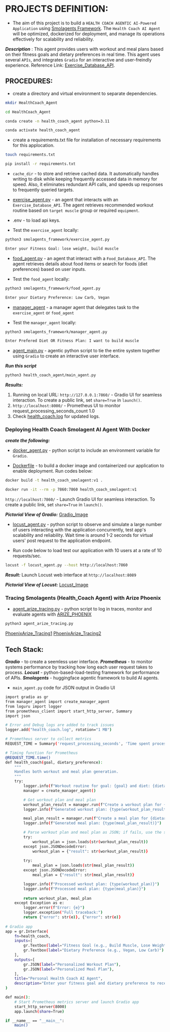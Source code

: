 # PROJECTS DEFINITION:

* The aim of this project is to build a ```HEALTH COACH AGENTIC AI-Powered Application``` using [Smolagents Framework](https://huggingface.co/learn/agents-course/unit2/smolagents/introduction). The ```Health Coach AI Agent``` will be optimized, dockerized for deployment, and manage its operations effectively for scalability and reliability.

***Description*** : This agent provides users with workout and meal plans based on their fitness goals and dietary preferences in real time. This agent uses several ```APIs```, and integrates ```Gradio``` for an interactive and user-freindly experience. Reference Link: [Exercise_Database_API](https://exercisedb-api.vercel.app/docs).

## PROCEDURES:

* create a directory and virtual environment to separate dependencies.

```bash
mkdir HealthCoach_Agent

cd HealthCoach_Agent

conda create -n health_coach_agent python=3.11

conda activate health_coach_agent
```

* create a requirements.txt file for installation of necessary requirements for this applocation.

```bash
touch requirements.txt

pip install -r requirements.txt
```

* ```cache_dir``` - to store and retrieve cached data. It automatically handles writing to disk while keeping frequently accessed data in memory for speed. Also, it eliminates redundant API calls, and speeds up responses to frequently queried targets.

* [exercise_agent.py]() - an agent that interacts with an ```Exercise_Database_API```. The agent retrieves recommended workout routine based on ```target muscle``` group or required ```equipment```.

* .env - to load api keys.

* Test the ```exercise_agent``` locally:
```bash
python3 smolagents_framework/exercise_agent.py

Enter your Fitness Goal: lose weight, build muscle
```

* [food_agent.py]() - an agent that interact with a ```Food_Database_API```. The agent retrieves details about food items or search for foods (diet preferences) based on user inputs.

* Test the ```food_agent``` locally:
```bash
python3 smolagents_framework/food_agent.py

Enter your Dietary Preference: Low Carb, Vegan
```

* [manager_agent]() - a manager agent that delegates task to the ```exercise_agent``` or ```food_agent```

* Test the ```manager_agent``` locally:
```bash
python3 smolagents_framework/manager_agent.py

Enter Prefered Diet OR Fitness Plan: I want to build muscle
```

* [agent_main.py]() - agentic python script to tie the entire system together using ```Gradio``` to create an interactive user interface.

***Run this script***
```bash
python3 health_coach_agent/main_agent.py
```

***Results:***
1. Running on local URL: ```http://127.0.0.1:7860/``` - Gradio UI for seamless interaction. To create a public link, set `share=True` in `launch()`.
2. ```http://localhost:8000/``` - Prometheus UI to monitor request_processing_seconds_count 1.0
3. Check [health_coach.log]() for updated logs.

###  Deploying Health Coach Smolagent AI Agent With Docker

***create the following:***

* [docker_agent.py]() - python script to include an environment variable for ```Gradio```.

* [Dockerfile]() - to build a docker image and containerized our application to enable deployment. Run codes below:
```bash
docker build -t health_coach_smolagent:v1 .

docker run -it --rm -p 7860:7860 health_coach_smolagent:v1
```

```http://localhost:7860/``` - Launch Gradio UI for seamless interaction. To create a public link, set `share=True` in `launch()`.

***Pictorial View of Gradio:*** [Gradio_Image]()

* [locust_agent.py]() - python script to observe and simulate a large number of users interacting with the application concurrently, test app's scalability and reliability. Wait time is around 1-2 seconds for virtual users' post request to the application endpoint. 

* Run code below to load test our application with 10 users at a rate of 10 requests/sec.

```bash
locust -f locust_agent.py --host http://localhost:7860
```
***Result:*** Launch Locust web interface at ```http://localhost:8089```

***Pictorial View of Locust:*** [Locust_Image]()

### Tracing Smolagents (Health_Coach Agent) with Arize Phoenix

* [agent_arize_tracing.py]() - python script to log in traces, monitor and evaluate agents with [ARIZE_PHOENIX](https://phoenix.arize.com/)
```bash 
python3 agent_arize_tracing.py
```
[PhoenixArize_Tracing1]() [PhoenixArize_Tracing2]()


## Tech Stack:
***Gradio*** - to create a seemless user interface.
***Prometheus*** - to monitor systems performance by tracking how long each user request takes to process.
***Locust*** - python-based-load-testing framework for performance of APIs.
***Smolagents*** - huggingface agentic framework to build AI agents.


* ```main_agent.py``` code for JSON output in Gradio UI

```bash
import gradio as gr
from manager_agent import create_manager_agent
from loguru import logger
from prometheus_client import start_http_server, Summary
import json

# Error and Debug logs are added to track issues
logger.add("health_coach.log", rotation="1 MB")

# Prometheus server to collect metrics
REQUEST_TIME = Summary('request_processing_seconds', 'Time spent processing request')

# Timing function for Prometheus
@REQUEST_TIME.time()  
def health_coach(goal, dietary_preference):
    """
    Handles both workout and meal plan generation.
    """
    try:
        logger.info(f"Workout routine for goal: {goal} and diet: {dietary_preference}")
        manager = create_manager_agent()

        # Get workout plan and meal plan
        workout_plan_result = manager.run(f"Create a workout plan for {goal}")
        logger.info(f"Generated workout plan: {type(workout_plan_result)}")

        meal_plan_result = manager.run(f"Create a meal plan for {dietary_preference}")
        logger.info(f"Generated meal plan: {type(meal_plan_result)}")

        # Parse workout plan and meal plan as JSON; if fails, use the string representation
        try:
            workout_plan = json.loads(str(workout_plan_result))
        except json.JSONDecodeError:
            workout_plan = {"result": str(workout_plan_result)}
            
        try:
            meal_plan = json.loads(str(meal_plan_result))
        except json.JSONDecodeError:
            meal_plan = {"result": str(meal_plan_result)}

        logger.info(f"Processed workout plan: {type(workout_plan)}")
        logger.info(f"Processed meal plan: {type(meal_plan)}")
        
        return workout_plan, meal_plan
    except Exception as e:
        logger.error(f"Error: {e}")
        logger.exception("Full traceback:")
        return {"error": str(e)}, {"error": str(e)}
    
# Gradio app
app = gr.Interface(
    fn=health_coach,
    inputs=[
        gr.Textbox(label="Fitness Goal (e.g., Build Muscle, Lose Weight)"),
        gr.Textbox(label="Dietary Preference (e.g., Vegan, Low Carb)")
    ],
    outputs=[
        gr.JSON(label="Personalized Workout Plan"),
        gr.JSON(label="Personalized Meal Plan"),
    ],
    title="Personal Health Coach AI Agent",
    description="Enter your fitness goal and dietary preference to receive personalized workout and meal plans"
)

def main():
    # Start Prometheus metrics server and launch Gradio app
    start_http_server(8000)   
    app.launch(share=True)     

if __name__ == "__main__":
    main()
```